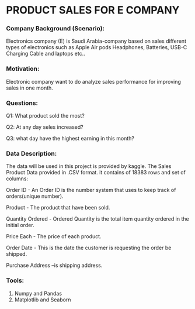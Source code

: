 # PRODUCT SALES FOR E COMPANY


### Company Background (Scenario):
Electronics company (E) is Saudi Arabia-company based on sales different types of electronics such as Apple Air pods Headphones, Batteries, USB-C Charging Cable and laptops etc..

### Motivation:
Electronic company want to do analyze sales performance for improving sales in one month.


### Questions:
Q1: What product sold the most?

Q2: At any day seles increased?

Q3: what day have the highest earning in this month?

### Data Description:
The data will be used in this project is provided by kaggle. The Sales Product Data provided in .CSV format. it contains of 18383 rows and set of columns:

Order ID - An Order ID is the number system that uses to keep track of orders(unique number).

Product - The product that have been sold.

Quantity Ordered - Ordered Quantity is the total item quantity ordered in the initial order.

Price Each - The price of each product.

Order Date - This is the date the customer is requesting the order be shipped.

Purchase Address –is shipping address.

### Tools:
1. Numpy and Pandas 
2. Matplotlib and Seaborn

